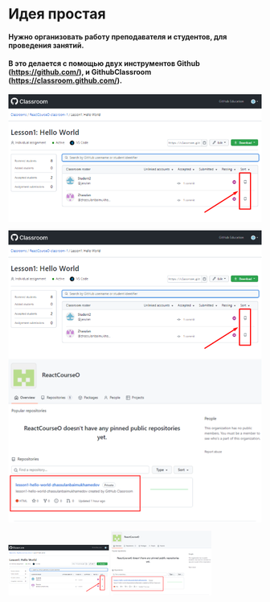 # Идея простая
#### Нужно организовать работу преподавателя и студентов, для проведения занятий. 
#### B это делается с помощью двух инструментов Github (https://github.com/), и GithubClassroom (https://classroom.github.com/).

![](1.png)

![alt-text-1](1.png "title-1") ![alt-text-2](2.png "title-2")

<img src="1.png" width="200"/> <img src="2.png" width="200"/> 
